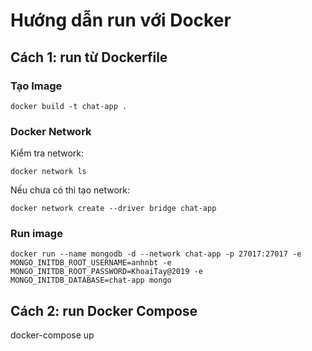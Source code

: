 # Hướng dẫn run với Docker

## Cách 1: run từ Dockerfile
### Tạo Image

```
docker build -t chat-app .
```

### Docker Network
Kiểm tra network:
```
docker network ls
```

Nếu chưa có thì tạo network:

```
docker network create --driver bridge chat-app
```

### Run image
```
docker run --name mongodb -d --network chat-app -p 27017:27017 -e MONGO_INITDB_ROOT_USERNAME=anhnbt -e MONGO_INITDB_ROOT_PASSWORD=KhoaiTay@2019 -e MONGO_INITDB_DATABASE=chat-app mongo
```

## Cách 2: run Docker Compose
docker-compose up